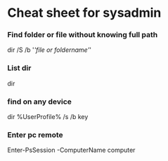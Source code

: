# Cheat sheet for sysadmin

### Find folder or file without knowing full path
dir /S /b '*'file or foldername'*'
### List dir
dir
### find on any device
dir %UserProfile% /s /b key
### Enter pc remote
Enter-PsSession -ComputerName computer

  

